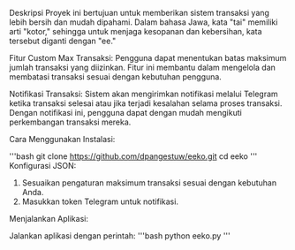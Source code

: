 Deskripsi
Proyek ini bertujuan untuk memberikan sistem transaksi yang lebih bersih dan mudah dipahami. Dalam bahasa Jawa, kata "tai" memiliki arti "kotor," sehingga untuk menjaga kesopanan dan kebersihan, kata tersebut diganti dengan "ee."

Fitur
Custom Max Transaksi: Pengguna dapat menentukan batas maksimum jumlah transaksi yang diizinkan. Fitur ini membantu dalam mengelola dan membatasi transaksi sesuai dengan kebutuhan pengguna.

Notifikasi Transaksi: Sistem akan mengirimkan notifikasi melalui Telegram ketika transaksi selesai atau jika terjadi kesalahan selama proses transaksi. Dengan notifikasi ini, pengguna dapat dengan mudah mengikuti perkembangan transaksi mereka.

Cara Menggunakan
Instalasi:

'''bash
git clone https://github.com/dpangestuw/eeko.git
cd eeko
'''
Konfigurasi JSON:

1. Sesuaikan pengaturan maksimum transaksi sesuai dengan kebutuhan Anda.
2. Masukkan token Telegram untuk notifikasi.

Menjalankan Aplikasi:

Jalankan aplikasi dengan perintah:
'''bash
python eeko.py
'''
